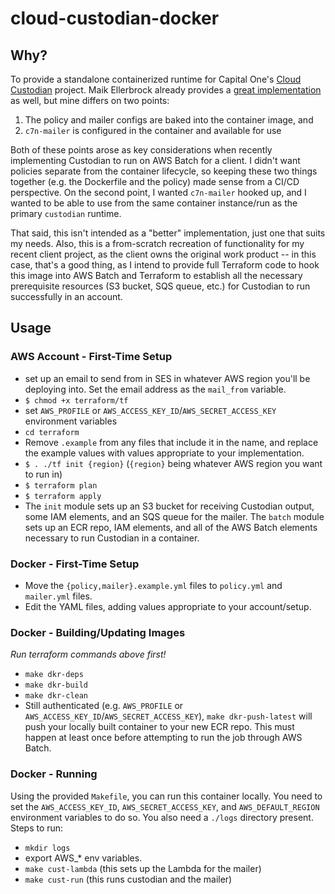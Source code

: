 # cloud-custodian-docker

## Why?

To provide a standalone containerized runtime for Capital One's [Cloud Custodian](https://www.capitalone.io/) project.  Maik Ellerbrock already provides a [great implementation](https://github.com/ellerbrock/alpine-cloud-custodian) as well, but mine differs on two points:

1.  The policy and mailer configs are baked into the container image, and
2.  `c7n-mailer` is configured in the container and available for use

Both of these points arose as key considerations when recently implementing Custodian to run on AWS Batch for a client.  I didn't want policies separate from the container lifecycle, so keeping these two things together (e.g. the Dockerfile and the policy) made sense from a CI/CD perspective.  On the second point, I wanted `c7n-mailer` hooked up, and I wanted to be able to use from the same container instance/run as the primary `custodian` runtime.

That said, this isn't intended as a "better" implementation, just one that suits my needs.  Also, this is a from-scratch recreation of functionality for my recent client project, as the client owns the original work product -- in this case, that's a good thing, as I intend to provide full Terraform code to hook this image into AWS Batch and Terraform to establish all the necessary prerequisite resources (S3 bucket, SQS queue, etc.) for Custodian to run successfully in an account.


## Usage

### AWS Account - First-Time Setup

- set up an email to send from in SES in whatever AWS region you'll be deploying into.  Set the email address as the `mail_from` variable.
- `$ chmod +x terraform/tf`
- set `AWS_PROFILE` or `AWS_ACCESS_KEY_ID`/`AWS_SECRET_ACCESS_KEY` environment variables
- `cd terraform`
- Remove `.example` from any files that include it in the name, and replace the example values with values appropriate to your implementation.
- `$ . ./tf init {region}` (`{region}` being whatever AWS region you want to run in)
- `$ terraform plan`
- `$ terraform apply`
- The `init` module sets up an S3 bucket for receiving Custodian output, some IAM elements, and an SQS queue for the mailer.  The `batch` module sets up an ECR repo, IAM elements, and all of the AWS Batch elements necessary to run Custodian in a container.


### Docker - First-Time Setup

- Move the `{policy,mailer}.example.yml` files to `policy.yml` and `mailer.yml` files.
- Edit the YAML files, adding values appropriate to your account/setup.

### Docker - Building/Updating Images

*Run terraform commands above first!*

- `make dkr-deps`
- `make dkr-build`
- `make dkr-clean`
- Still authenticated (e.g. `AWS_PROFILE` or `AWS_ACCESS_KEY_ID`/`AWS_SECRET_ACCESS_KEY`), `make dkr-push-latest` will push your locally built container to your new ECR repo.  This must happen at least once before attempting to run the job through AWS Batch.

### Docker - Running

Using the provided `Makefile`, you can run this container locally.  You need to set the `AWS_ACCESS_KEY_ID`, `AWS_SECRET_ACCESS_KEY`, and `AWS_DEFAULT_REGION` environment variables to do so.  You also need a `./logs` directory present.  Steps to run:

- `mkdir logs`
- export AWS_* env variables.
- `make cust-lambda` (this sets up the Lambda for the mailer)
- `make cust-run` (this runs custodian and the mailer)